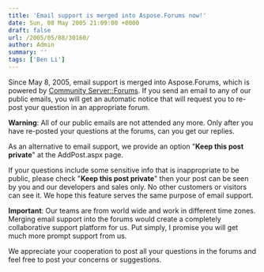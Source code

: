 ```yaml
---
title: 'Email support is merged into Aspose.Forums now!'
date: Sun, 08 May 2005 21:09:00 +0000
draft: false
url: /2005/05/08/30160/
author: Admin
summary: ''
tags: ['Ben Li']
---
```


Since May 8, 2005, email support is merged into Aspose.Forums, which is powered by [Community Server::Forums][1]. If you send an email to any of our public emails, you will get an automatic notice that will request you to re-post your question in an appropriate forum.  
  

**Warning**: All of our public emails are not attended any more. Only after you have re-posted your questions at the forums, can you get our replies.  
  

As an alternative to email support, we provide an option "**Keep this post private**" at the AddPost.aspx page.  
  
  
If your questions include some sensitive info that is inappropriate to be public, please check "**Keep this post private**" then your post can be seen by you and our developers and sales only. No other customers or visitors can see it. We hope this feature serves the same purpose of email support.  
  

**Important**: Our teams are from world wide and work in different time zones. Merging email support into the forums would create a completely collaborative support platform for us. Put simply, I promise you will get much more prompt support from us.  
  

We appreciate your cooperation to post all your questions in the forums and feel free to post your concerns or suggestions.




[1]: http://www.communityserver.org/forums/



